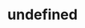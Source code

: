 ---
title: "undefined"
year: undefined
rating: NaN
stars: ""
liked: undefined
rewatched: false
permalink: "mare-of-easttown"
watched_on: 2024-12-15
---